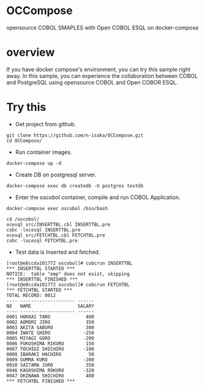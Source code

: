 # OCCompose
opensource COBOL SMAPLES with Open COBOL ESQL on docker-compose

# overview
If you have docker compose's environment, you can try this sample right away.
In this sample, you can experience the collaboration between COBOL and PostgreSQL using opensource COBOL and Open COBOR ESQL.

# Try this

* Get project from github.
```
git clone https://github.com/n-isaka/OCCompose.git
cd OCCompose/
```

* Run container images.
```
docker-compose up -d
```

* Create DB on postgresql server.
```
docker-compose exec db createdb -U postgres testdb
```

* Enter the oscobol container, compile and run COBOL Application.
```
docker-compose exec oscobol /bin/bash
```
```
cd /oscobol/
ocesql src/INSERTTBL.cbl INSERTTBL.pre
cobc -locesql INSERTTBL.pre
ocesql src/FETCHTBL.cbl FETCHTBL.pre
cobc -locesql FETCHTBL.pre
```

* Test data is Inserted and fetched.
```
[root@e8ccda101772 oscobol]# cobcrun INSERTTBL
*** INSERTTBL STARTED ***
NOTICE:  table "emp" does not exist, skipping
*** INSERTTBL FINISHED ***
[root@e8ccda101772 oscobol]# cobcrun FETCHTBL
*** FETCHTBL STARTED ***
TOTAL RECORD: 0012
---- -------------------- ------
NO   NAME                 SALARY
---- -------------------- ------
0001 HOKKAI TARO             400
0002 AOMORI JIRO             350
0003 AKITA SABURO            300
0004 IWATE SHIRO            -250
0005 MIYAGI GORO            -200
0006 FUKUSHIMA RIKURO        150
0007 TOCHIGI SHICHIRO       -100
0008 IBARAKI HACHIRO          50
0009 GUMMA KURO             -200
0010 SAITAMA JURO            350
0046 KAGOSHIMA ROKURO       -320
0047 OKINAWA SHICHIRO        480
*** FETCHTBL FINISHED ***
```
